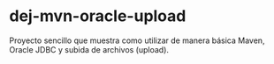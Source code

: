 # dej-mvn-oracle-upload
Proyecto sencillo que muestra como utilizar de manera básica Maven, Oracle JDBC y subida de archivos (upload).
